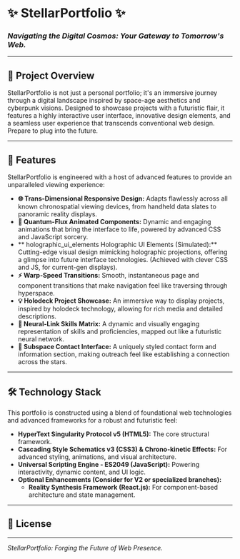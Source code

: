 # ✨ StellarPortfolio ✨

### _Navigating the Digital Cosmos: Your Gateway to Tomorrow's Web._

---

## 🚀 Project Overview

StellarPortfolio is not just a personal portfolio; it's an immersive journey through a digital landscape inspired by space-age aesthetics and cyberpunk visions. Designed to showcase projects with a futuristic flair, it features a highly interactive user interface, innovative design elements, and a seamless user experience that transcends conventional web design. Prepare to plug into the future.

---

## 🌌 Features

StellarPortfolio is engineered with a host of advanced features to provide an unparalleled viewing experience:

- **🌐 Trans-Dimensional Responsive Design:** Adapts flawlessly across all known chronospatial viewing devices, from handheld data slates to panoramic reality displays.
- **💫 Quantum-Flux Animated Components:** Dynamic and engaging animations that bring the interface to life, powered by advanced CSS and JavaScript sorcery.
- ** holographic_ui_elements Holographic UI Elements (Simulated):** Cutting-edge visual design mimicking holographic projections, offering a glimpse into future interface technologies. (Achieved with clever CSS and JS, for current-gen displays).
- **⚡ Warp-Speed Transitions:** Smooth, instantaneous page and component transitions that make navigation feel like traversing through hyperspace.
- **💡 Holodeck Project Showcase:** An immersive way to display projects, inspired by holodeck technology, allowing for rich media and detailed descriptions.
- **🧠 Neural-Link Skills Matrix:** A dynamic and visually engaging representation of skills and proficiencies, mapped out like a futuristic neural network.
- **📡 Subspace Contact Interface:** A uniquely styled contact form and information section, making outreach feel like establishing a connection across the stars.

---

## 🛠️ Technology Stack

This portfolio is constructed using a blend of foundational web technologies and advanced frameworks for a robust and futuristic feel:

- **HyperText Singularity Protocol v5 (HTML5):** The core structural framework.
- **Cascading Style Schematics v3 (CSS3) & Chrono-kinetic Effects:** For advanced styling, animations, and visual architecture.
- **Universal Scripting Engine - ES2049 (JavaScript):** Powering interactivity, dynamic content, and UI logic.
- **Optional Enhancements (Consider for V2 or specialized branches):**
  - **Reality Synthesis Framework (React.js):** For component-based architecture and state management.

---

## 📜 License

---

_StellarPortfolio: Forging the Future of Web Presence._
